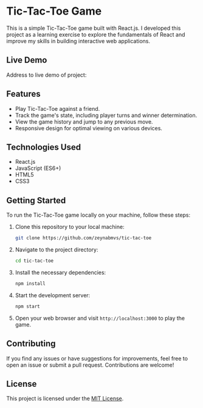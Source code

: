 # Tic-Tac-Toe Game

This is a simple Tic-Tac-Toe game built with React.js. I developed this project as a learning exercise to explore the fundamentals of React and improve my skills in building interactive web applications.

## Live Demo
Address to live demo of project: 

## Features

- Play Tic-Tac-Toe against a friend.
- Track the game's state, including player turns and winner determination.
- View the game history and jump to any previous move.
- Responsive design for optimal viewing on various devices.

## Technologies Used

- React.js
- JavaScript (ES6+)
- HTML5
- CSS3

## Getting Started

To run the Tic-Tac-Toe game locally on your machine, follow these steps:

1. Clone this repository to your local machine:

   ```bash
   git clone https://github.com/zeynabmvs/tic-tac-toe
   ```

2. Navigate to the project directory:

   ```bash
   cd tic-tac-toe
   ```

3. Install the necessary dependencies:

   ```bash
   npm install
   ```

4. Start the development server:

   ```bash
   npm start
   ```

5. Open your web browser and visit `http://localhost:3000` to play the game.

## Contributing

If you find any issues or have suggestions for improvements, feel free to open an issue or submit a pull request. Contributions are welcome!

## License

This project is licensed under the [MIT License](LICENSE).